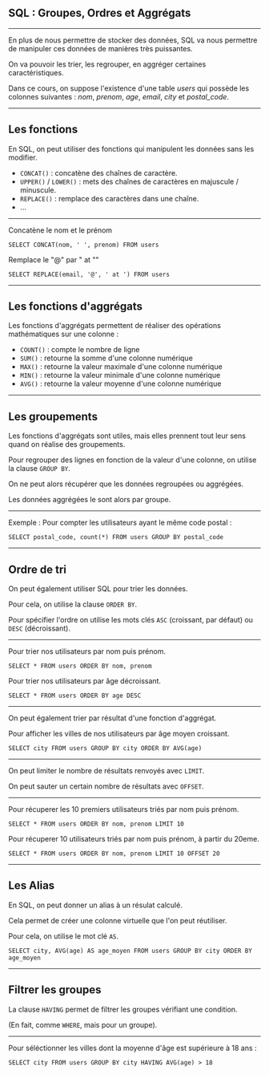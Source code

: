 ## SQL : Groupes, Ordres et Aggrégats



---



En plus de nous permettre de stocker des données, SQL va nous permettre de manipuler ces données de manières très puissantes.

On va pouvoir les trier, les regrouper, en aggréger certaines caractéristiques.

Dans ce cours, on suppose l'existence d'une table _users_ qui possède les colonnes suivantes : _nom_, _prenom_, _age_, _email_, _city_ et _postal\_code_.



---



## Les fonctions

En SQL, on peut utiliser des fonctions qui manipulent les données sans les modifier.

- `CONCAT()` : concatène des chaînes de caractère.
- `UPPER()` / `LOWER()` : mets des chaînes de caractères en majuscule / minuscule.
- `REPLACE()` : remplace des caractères dans une chaîne.
- ...


***

Concatène le nom et le prénom
```
SELECT CONCAT(nom, ' ', prenom) FROM users
```

Remplace le "@" par " at ""
```
SELECT REPLACE(email, '@', ' at ') FROM users
```



---



## Les fonctions d'aggrégats

Les fonctions d'aggrégats permettent de réaliser des opérations mathématiques sur une colonne :
- `COUNT()` : compte le nombre de ligne
- `SUM()` : retourne la somme d'une colonne numérique
- `MAX()` : retourne la valeur maximale d'une colonne numérique
- `MIN()` : retourne la valeur minimale d'une colonne numérique
- `AVG()` : retourne la valeur moyenne d'une colonne numérique



---



## Les groupements

Les fonctions d'aggrégats sont utiles, mais elles prennent tout leur sens quand on réalise des groupements.

Pour regrouper des lignes en fonction de la valeur d'une colonne, on utilise la clause `GROUP BY`.

On ne peut alors récupérer que les données regroupées ou aggrégées.

Les données aggrégées le sont alors par groupe.



***



Exemple :
Pour compter les utilisateurs ayant le même code postal :
```
SELECT postal_code, count(*) FROM users GROUP BY postal_code
```



---



## Ordre de tri

On peut également utiliser SQL pour trier les données.

Pour cela, on utilise la clause `ORDER BY`.

Pour spécifier l'ordre on utilise les mots clés `ASC` (croissant, par défaut) ou `DESC` (décroissant).



***


Pour trier nos utilisateurs par nom puis prénom.
```
SELECT * FROM users ORDER BY nom, prenom
```

Pour trier nos utilisateurs par âge décroissant.
```
SELECT * FROM users ORDER BY age DESC
```


***


On peut également trier par résultat d'une fonction d'aggrégat.

Pour afficher les villes de nos utilisateurs par âge moyen croissant.
```
SELECT city FROM users GROUP BY city ORDER BY AVG(age)
```


***


On peut limiter le nombre de résultats renvoyés avec `LIMIT`.

On peut sauter un certain nombre de résultats avec `OFFSET`.


***


Pour récuperer les 10 premiers utilisateurs triés par nom puis prénom.
```
SELECT * FROM users ORDER BY nom, prenom LIMIT 10
```

Pour récuperer 10 utilisateurs triés par nom puis prénom, à partir du 20eme.
```
SELECT * FROM users ORDER BY nom, prenom LIMIT 10 OFFSET 20
```



---



## Les Alias

En SQL, on peut donner un alias à un résulat calculé.

Cela permet de créer une colonne virtuelle que l'on peut réutiliser.

Pour cela, on utilise le mot clé `AS`.

```
SELECT city, AVG(age) AS age_moyen FROM users GROUP BY city ORDER BY age_moyen
```



---



## Filtrer les groupes

La clause `HAVING` permet de filtrer les groupes vérifiant une condition.

(En fait, comme `WHERE`, mais pour un groupe).


***

Pour séléctionner les villes dont la moyenne d'âge est supérieure à 18 ans :

```
SELECT city FROM users GROUP BY city HAVING AVG(age) > 18
```
